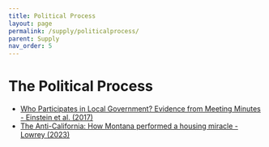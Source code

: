 ```yaml
---
title: Political Process
layout: page
permalink: /supply/politicalprocess/
parent: Supply
nav_order: 5
---
```


# **The Political Process**
<ul>
<li> <a href="https://sites.bu.edu/kleinstein/files/2017/09/EinsteinPalmerGlick_ZoningPartic.pdf">Who Participates in Local Government? Evidence from Meeting Minutes - Einstein et al. (2017)</a> </li>
<li> <a href="https://www.theatlantic.com/ideas/archive/2023/08/rural-montana-housing-crisis-supply/674950/">The Anti-California: How Montana performed a housing miracle - Lowrey (2023)</a> </li>
</ul>
